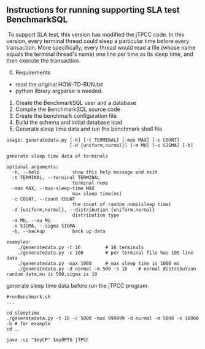 ## Instructions for running supporting SLA test BenchmarkSQL

​	To support SLA test,  this version has modified the jTPCC code. In this version, every terminal thread could sleep a particular time before every transaction. More specifically, every thread would read a file (whose name equals the terminal thread's name) one line per time as its sleep time, and then execute the transaction.

0. Requirements

- read the original HOW-TO-RUN.txt
- python library argparse is needed.

1. Create the BenchmarkSQL user and a database
2. Compile the BenchmarkSQL source code
3. Create the benchmark configuration file
4. Build the schema and initial database load
5. Generate sleep time data and run the benchmark shell file

```
usage: generatedata.py [-h] [-t TERMINAL] [-max MAX] [-c COUNT]
                       [-d {uniform,normal}] [-m MU] [-s SIGMA] [-b]

generate sleep time data of terminals

optional arguments:
  -h, --help            show this help message and exit
  -t TERMINAL, --terminal TERMINAL
                        terminal nums
  -max MAX, --max-sleep-time MAX
                        max sleep time(ms)
  -c COUNT, --count COUNT
                        the count of random nums(sleep time)
  -d {uniform,normal}, --distribution {uniform,normal}
                        distribution type
  -m MU, --mu MU
  -s SIGMA, --sigma SIGMA
  -b, --backup          back up data

examples:
	./generatedata.py -t 16 		# 16 terminals
	./generatedata.py -c 100 		# per terminal file has 100 line data
	./generatedata.py -max 1000		# max sleep time is 1000 ms
	./generatedata.py -d normal -m 500 -s 10	# normal distribution random data,mu is 500,sigma is 10	
```

generate sleep time data before run the jTPCC program.

```
#runBenchmark.sh
...

cd sleeptime
./generatedata.py -t 16 -c 5000 -max 999999 -d normal -m 5000 -s 10000 -b # for example
cd ..

java -cp "$myCP" $myOPTS jTPCC
```

